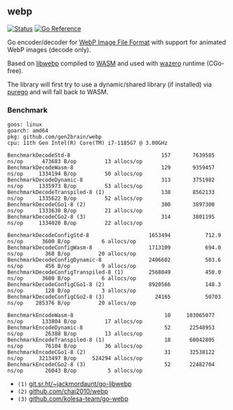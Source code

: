 ## webp
[![Status](https://github.com/gen2brain/webp/actions/workflows/test.yml/badge.svg)](https://github.com/gen2brain/webp/actions)
[![Go Reference](https://pkg.go.dev/badge/github.com/gen2brain/webp.svg)](https://pkg.go.dev/github.com/gen2brain/webp)

Go encoder/decoder for [WebP Image File Format](https://en.wikipedia.org/wiki/WebP) with support for animated WebP images (decode only).

Based on [libwebp](https://github.com/webmproject/libwebp) compiled to [WASM](https://en.wikipedia.org/wiki/WebAssembly) and used with [wazero](https://wazero.io/) runtime (CGo-free).

The library will first try to use a dynamic/shared library (if installed) via [purego](https://github.com/ebitengine/purego) and will fall back to WASM.

### Benchmark

```
goos: linux
goarch: amd64
pkg: github.com/gen2brain/webp
cpu: 11th Gen Intel(R) Core(TM) i7-1185G7 @ 3.00GHz

BenchmarkDecodeStd-8                             157	   7639585 ns/op	  473683 B/op	      13 allocs/op
BenchmarkDecodeWasm-8                            129	   9359457 ns/op	 1334194 B/op	      50 allocs/op
BenchmarkDecodeDynamic-8                         313	   3751982 ns/op	 1335973 B/op	      53 allocs/op
BenchmarkDecodeTranspiled-8 (1)                  138	   8562133 ns/op	 1335622 B/op	      52 allocs/op
BenchmarkDecodeCGo1-8 (2)                        300	   3897300 ns/op	 1333630 B/op	      21 allocs/op
BenchmarkDecodeCGo2-8 (3)                        314	   3801195 ns/op	 1334020 B/op	      22 allocs/op

BenchmarkDecodeConfigStd-8                   1653494	       712.9 ns/op	    3600 B/op	       6 allocs/op
BenchmarkDecodeConfigWasm-8                  1713109	       694.0 ns/op	     368 B/op	      20 allocs/op
BenchmarkDecodeConfigDynamic-8               2406602	       503.6 ns/op	     456 B/op	       9 allocs/op
BenchmarkDecodeConfigTranspiled-8 (1)        2568049	       450.0 ns/op	    3600 B/op	       6 allocs/op
BenchmarkDecodeConfigCGo1-8 (2)              8920566	       148.3 ns/op	     128 B/op	       3 allocs/op
BenchmarkDecodeConfigCGo2-8 (3)                24165	       50703 ns/op	  285376 B/op	      20 allocs/op

BenchmarkEncodeWasm-8                             10	 103065077 ns/op	  133804 B/op	      17 allocs/op
BenchmarkEncodeDynamic-8                          52	  22548953 ns/op	   26388 B/op	      13 allocs/op
BenchmarkEncodeTranspiled-8 (1)                   18	  60042805 ns/op	   76104 B/op	      36 allocs/op
BenchmarkEncodeCGo1-8 (2)                         31	  32538122 ns/op	 3213497 B/op	  524294 allocs/op
BenchmarkEncodeCGo2-8 (3)                         52	  22482704 ns/op	   26043 B/op	       5 allocs/op
```

- `(1)` [git.sr.ht/~jackmordaunt/go-libwebp](https://git.sr.ht/~jackmordaunt/go-libwebp)
- `(2)` [github.com/chai2010/webp](https://github.com/chai2010/webp)
- `(3)` [github.com/kolesa-team/go-webp](https://github.com/kolesa-team/go-webp)

